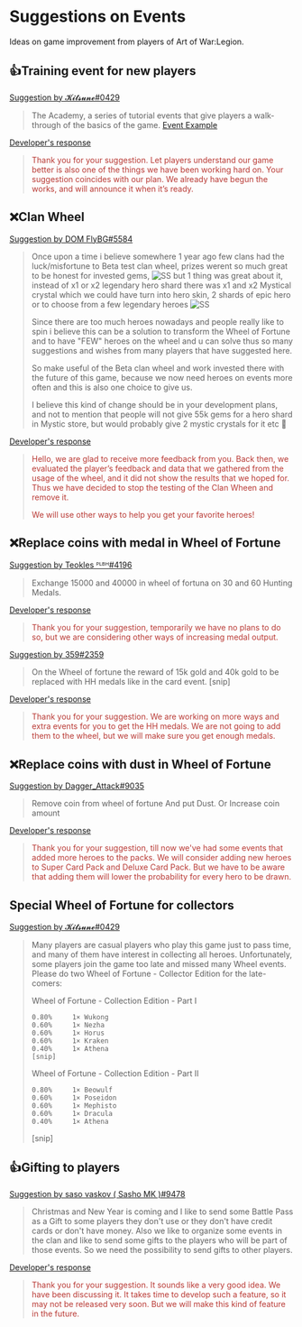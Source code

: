# Suggestions on Events

Ideas on game improvement from players of Art of War:Legion.

## 👍Training event for new players

[Suggestion by 𝓚𝓲𝓽𝓼𝓾𝓷𝓮#0429](https://discord.com/channels/658594298983350293/659077000027308104/927838231372894219)
> The Academy, a series of tutorial events that give players a walk-through
> of the basics of the game. [Event Example](events/the-academy-i)

[Developer's response](https://discord.com/channels/658594298983350293/754929508427104258/931147922559598633)
<blockquote style="color:#b93a35">
Thank you for your suggestion. Let players understand our game better is
also one of the things we have been working hard on. Your suggestion
coincides with our plan. We already have begun the works, and will announce
it when it’s ready.
</blockquote>

## ❌Clan Wheel
[Suggestion by DOM FlyBG#5584](https://discord.com/channels/658594298983350293/659077000027308104/914259887079440405)
> Once upon a time i believe somewhere 1 year ago few clans had the
> luck/misfortune to Beta test clan wheel, prizes werent so much great to
> be honest for invested gems,
> ![SS](https://cdn.discordapp.com/attachments/725235539925663859/788920887130849300/Screenshot_20201217-010920_Art_of_War.jpg)
> but 1 thing was great about it, instead of x1 or x2 legendary hero shard
> there was x1 and x2 Mystical crystal which we could have turn into hero
> skin, 2 shards of epic hero or to choose from a few legendary heroes
> ![SS](https://cdn.discordapp.com/attachments/725235539925663859/788919246192377856/Screenshot_20201217-010233_Art_of_War.jpg)
> 
> Since there are too much heroes nowadays and people really like to spin i
> believe this can be a solution to transform the Wheel of Fortune and to
> have "FEW" heroes on the wheel and u can solve thus so many suggestions
> and wishes from many players that have suggested here.
> 
> So make useful of the Beta clan wheel and work invested there
> with the future of this game, because we now need heroes on events
> more often and this is also one choice to give us.
> 
> I believe this kind of change should be in your development plans, and
> not to mention that people will not give 55k gems for a hero shard in
> Mystic store, but would probably give 2 mystic crystals for it etc 🙂

[Developer's response](https://discord.com/channels/658594298983350293/754929508427104258/931146982943260673)
<blockquote style="color:#b93a35">
Hello, we are glad to receive more feedback from you. Back then,
we evaluated the player’s feedback and data that we gathered from
the usage of the wheel, and it did not show the results that we hoped for.
Thus we have decided to stop the testing of the Clan Wheen and remove it.

We will use other ways to help you get your favorite heroes!
</blockquote>

## ❌Replace coins with medal in Wheel of Fortune

[Suggestion by Teokles ᴾᴸᴮᴴ#4196](https://discord.com/channels/658594298983350293/659077000027308104/926003968646189096)
> Exchange 15000 and 40000 in wheel of fortuna on 30 and 60 Hunting Medals.

[Developer's response](https://discord.com/channels/658594298983350293/754929508427104258/931146982943260673)
<blockquote style="color:#b93a35">
Thank you for your suggestion, temporarily we have no plans to do so,
but we are considering other ways of increasing medal output.</blockquote>

[Suggestion by 359#2359](https://discord.com/channels/658594298983350293/659077000027308104/918554131650723900)
> On the Wheel of fortune the reward of 15k gold and 40k gold to be
> replaced with HH medals like in the card event. [snip]

[Developer's response](https://discord.com/channels/658594298983350293/754929508427104258/923774489983074355)
<blockquote style="color:#b93a35">
Thank you for your suggestion. We are working on more ways and extra
events for you to get the HH medals. We are not going to add them to
the wheel, but we will make sure you get enough medals.
</blockquote>

## ❌Replace coins with dust in Wheel of Fortune
[Suggestion by Dagger_Attack#9035](https://discord.com/channels/658594298983350293/659077000027308104/927024200152141874)
> Remove coin from wheel of fortune And put Dust. Or Increase coin amount

[Developer's response](https://discord.com/channels/658594298983350293/754929508427104258/931147263567364167)
<blockquote style="color:#b93a35">
Thank you for your suggestion, till now we've had some events that added
more heroes to the packs. We will consider adding new heroes to Super Card
Pack and Deluxe Card Pack. But we have to be aware that adding them will
lower the probability for every hero to be drawn.</blockquote>

## Special Wheel of Fortune for collectors
[Suggestion by 𝓚𝓲𝓽𝓼𝓾𝓷𝓮#0429](https://discord.com/channels/658594298983350293/659077000027308104/936107465815248916)

> Many players are casual players who play this game just to pass time,
> and many of them have interest in collecting all heroes. Unfortunately,
> some players join the game too late and missed many Wheel events.
> Please do two Wheel of Fortune - Collector Edition for the late-comers:
> 
> Wheel of Fortune - Collection Edition - Part I
> ```
> 0.80%     1× Wukong
> 0.60%     1× Nezha
> 0.60%     1× Horus
> 0.60%     1× Kraken
> 0.40%     1× Athena
> [snip]
> ```
> 
> Wheel of Fortune - Collection Edition - Part II
> ```
> 0.80%     1× Beowulf
> 0.60%     1× Poseidon
> 0.60%     1× Mephisto
> 0.60%     1× Dracula
> 0.40%     1× Athena
> ```
>
> [snip]

## 👍Gifting to players
[Suggestion by saso vaskov ( Sasho MK )#9478](https://discord.com/channels/658594298983350293/659077000027308104/914941190619672708)
> Christmas and New Year is coming and I like to send some Battle Pass
> as a Gift to some players they don't use or they don't have credit cards
> or don't have money. Also we like to organize some events in the clan and
> like to send some gifts to the players who will be part of those events.
> So we need the possibility to send gifts to other players.

[Developer's response](https://discord.com/channels/658594298983350293/754929508427104258/918431088056086558)
<blockquote style="color:#b93a35">
Thank you for your suggestion. It sounds like a very good idea.
We have been discussing it. It takes time to develop such a feature,
so it may not be released very soon. But we will make this kind of
feature in the future.</blockquote>